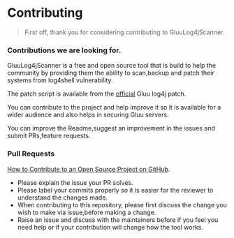 # Contributing

>First off, thank you for considering contributing to GluuLog4jScanner.

### Contributions we are looking for.

GluuLog4jScanner is a free and open source tool that is build to help the community by providing them the ability to scan,backup and patch their systems from log4shell vulnerability.

The patch script is available from the [official](https://github.com/GluuFederation/Log4J) Gluu log4j patch.

You can contribute to the project and help improve it so it is available for a wider audience and also helps in securing Gluu servers.

You can improve the Readme,suggest an improvement in the issues and submit PRs,feature requests.

### Pull Requests

[How to Contribute to an Open Source Project on GitHub](https://egghead.io/series/how-to-contribute-to-an-open-source-project-on-github).

- Please explain the issue your PR solves.
- Please label your commits properly so it is easier for the reviewer to understand the changes made.
- When contributing to this repository, please first discuss the change you wish to make via issue,before making a change.
- Raise an issue and discuss with the maintainers before if you feel you need help or if your contribution will change how the tool works.